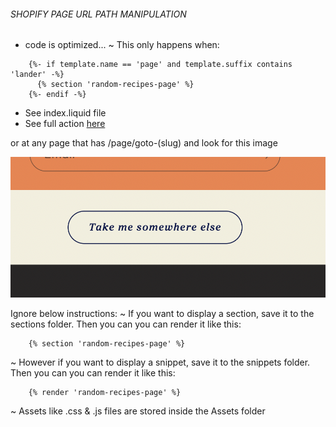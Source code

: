 ###### SHOPIFY PAGE URL PATH MANIPULATION
* code is optimized...
~ This only happens when:

```liquid
    {%- if template.name == 'page' and template.suffix contains 'lander' -%}
      {% section 'random-recipes-page' %}
    {%- endif -%}
```
* See index.liquid file
* See full action [here](https://fritter.recipes/pages/goto-kenyan-recipes)

or at any page that has /page/goto-(slug) and look for this image

![image info](./assets/button.png)

Ignore below instructions:
~ If you want to display a section, save it to the sections folder. Then you can you can render it like this:
```liquid 
    {% section 'random-recipes-page' %} 
```

~ However if you want to display a snippet, save it to the snippets folder. Then you can you can render it like this:
```liquid 
    {% render 'random-recipes-page' %} 
```

~ Assets like .css & .js files are stored inside the Assets folder